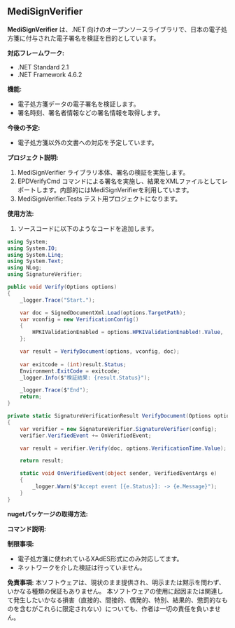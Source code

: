 
## MediSignVerifier

**MediSignVerifier** は、.NET 向けのオープンソースライブラリで、日本の電子処方箋に付与された電子署名を検証を目的としています。

**対応フレームワーク:**

* .NET Standard 2.1
* .NET Framework 4.6.2

**機能:**

* 電子処方箋データの電子署名を検証します。
* 署名時刻、署名者情報などの署名情報を取得します。

**今後の予定:**
* 電子処方箋以外の文書への対応を予定しています。

**プロジェクト説明:**
1. MediSignVerifier
ライブラリ本体、署名の検証を実施します。
1. EPDVerifyCmd
コマンドによる署名を実施し、結果をXMLファイルとしてレポートします。内部的にはMediSignVerifierを利用しています。
1. MediSignVerifier.Tests
テスト用プロジェクトになります。


**使用方法:**
1. ソースコードに以下のようなコードを追加します。

```csharp
using System;
using System.IO;
using System.Linq;
using System.Text;
using NLog;
using SignatureVerifier;

public void Verify(Options options)
{
    _logger.Trace("Start.");

    var doc = SignedDocumentXml.Load(options.TargetPath);
    var vconfig = new VerificationConfig()
    {
        HPKIValidationEnabled = options.HPKIValidationEnabled!.Value,
    };

    var result = VerifyDocument(options, vconfig, doc);
    
    var exitcode = (int)result.Status;
    Environment.ExitCode = exitcode;
    _logger.Info($"検証結果: {result.Status}");

    _logger.Trace($"End");
    return;
}

private static SignatureVerificationResult VerifyDocument(Options options, VerificationConfig config, SignedDocumentXml doc)
{
    var verifier = new SignatureVerifier.SignatureVerifier(config);
    verifier.VerifiedEvent += OnVerifiedEvent;

    var result = verifier.Verify(doc, options.VerificationTime.Value);

    return result;

    static void OnVerifiedEvent(object sender, VerifiedEventArgs e)
    {
        _logger.Warn($"Accept event [{e.Status}]: -> {e.Message}");
    }
}

```
**nugetパッケージの取得方法:**


**コマンド説明:**


**制限事項:**
* 電子処方箋に使われているXAdES形式にのみ対応してます。
* ネットワークを介した検証は行っていません。


**免責事項:**
本ソフトウェアは、現状のまま提供され、明示または黙示を問わず、いかなる種類の保証もありません。
本ソフトウェアの使用に起因または関連して発生したいかなる損害（直接的、間接的、偶発的、特別、結果的、懲罰的なものを含むがこれらに限定されない）についても、作者は一切の責任を負いません。




